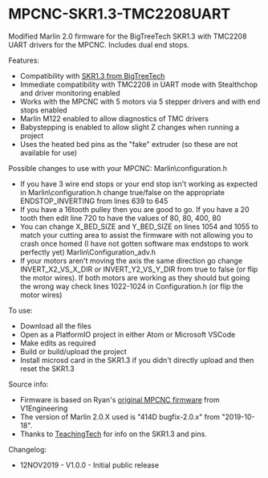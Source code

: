 # MPCNC-SKR1.3-TMC2208UART
Modified Marlin 2.0 firmware for the BigTreeTech SKR1.3 with TMC2208 UART drivers for the MPCNC. Includes dual end stops.

Features:
* Compatibility with <a href="https://www.aliexpress.com/item/32978749024.html?spm=a2g0s.9042311.0.0.27424c4d3UaNlG">SKR1.3 from BigTreeTech</a>
* Immediate compatibility with TMC2208 in UART mode with Stealthchop and driver monitoring enabled
* Works with the MPCNC with 5 motors via 5 stepper drivers and with end stops enabled
* Marlin M122 enabled to allow diagnostics of TMC drivers
* Babystepping is enabled to allow slight Z changes when running a project
* Uses the heated bed pins as the "fake" extruder (so these are not available for use)

Possible changes to use with your MPCNC:
Marlin\configuration.h
* If you have 3 wire end stops or your end stop isn't working as expected in Marlin\configuration.h change true/false on the appropriate ENDSTOP_INVERTING from lines 639 to 645
* If you have a 16tooth pulley then you are good to go. If you have a 20 tooth then edit line 720 to have the values of 80, 80, 400, 80
* You can change X_BED_SIZE and Y_BED_SIZE on lines 1054 and 1055 to match your cutting area to assist the firmware with not allowing you to crash once homed (I have not gotten software max endstops to work perfectly yet)
Marlin\Configuration_adv.h
* If your motors aren't moving the axis the same direction go change INVERT_X2_VS_X_DIR or INVERT_Y2_VS_Y_DIR from true to false (or flip the motor wires). If both motors are working as they should but going the wrong way check lines 1022-1024 in Configuration.h (or flip the motor wires)

To use:
* Download all the files
* Open as a PlatformIO project in either Atom or Microsoft VSCode
* Make edits as required
* Build or build/upload the project
* Install microsd card in the SKR1.3 if you didn't directly upload and then reset the SKR1.3

Source info:
* Firmware is based on Ryan's <a href="https://www.v1engineering.com/marlin-firmware/">original MPCNC firmware</a> from V1Engineering 
* The version of Marlin 2.0.X used is "414D bugfix-2.0.x" from "2019-10-18".
* Thanks to <a href="https://www.youtube.com/channel/UCbgBDBrwsikmtoLqtpc59Bw">TeachingTech</a> for info on the SKR1.3 and pins.

Changelog:
* 12NOV2019 - V1.0.0 - Initial public release
